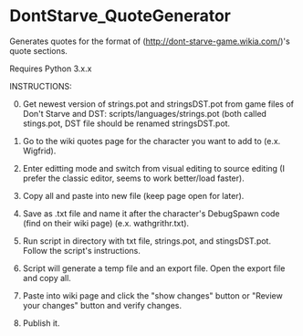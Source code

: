 # DontStarve_QuoteGenerator
Generates quotes for the format of (http://dont-starve-game.wikia.com/)'s quote sections.

Requires Python 3.x.x

INSTRUCTIONS:

0. Get newest version of strings.pot and stringsDST.pot from game files of Don't Starve and DST: scripts/languages/strings.pot (both called stings.pot, DST file should be renamed stringsDST.pot.

1. Go to the wiki quotes page for the character you want to add to (e.x. Wigfrid).

2. Enter editting mode and switch from visual editing to source editing (I prefer the classic editor, seems to work better/load faster).

3. Copy all and paste into new file (keep page open for later).

4. Save as .txt file and name it after the character's DebugSpawn code (find on their wiki page) (e.x. wathgrithr.txt).

5. Run script in directory with txt file, strings.pot, and stingsDST.pot. Follow the script's instructions.

6. Script will generate a temp file and an export file. Open the export file and copy all.

7. Paste into wiki page and click the "show changes" button or "Review your changes" button and verify changes.

8. Publish it.
